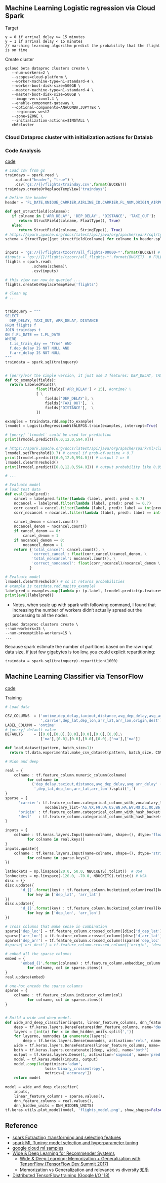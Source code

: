 
## Machine Learning Logistic regression via Cloud Spark

Target
```
y = 0 if arrival delay >= 15 minutes
y = 1 if arrival delay < 15 minutes
// marching learning algorithm predict the probability that the flight is on time
```

Create cluster
```
gcloud beta dataproc clusters create \
   --num-workers=2 \
   --scopes=cloud-platform \
   --worker-machine-type=n1-standard-4 \
   --worker-boot-disk-size=500GB \
   --master-machine-type=n1-standard-4 \
   --master-boot-disk-size=500GB \
   --image-version=1.4 \
   --enable-component-gateway \
   --optional-components=ANACONDA,JUPYTER \
   --region=us-west2
   --zone=$ZONE \
   --initialization-actions=$INSTALL \
   ch6cluster

```



### Cloud Dataproc cluster with initialization actions for Datalab

### Code Analysis

[code](https://github.com/CodeBear801/data-science-on-gcp/blob/feature/experiment/07_sparkml_and_bqml/logistic_regression.ipynb)

```py
# Load csv from gs
traindays = spark.read \
    .option("header", "true") \
    .csv('gs://{}/flights/trainday.csv'.format(BUCKET))
traindays.createOrReplaceTempView('traindays')

# Define the header
header = 'FL_DATE,UNIQUE_CARRIER,AIRLINE_ID,CARRIER,FL_NUM,ORIGIN_AIRPORT_ID,ORIGIN_AIRPORT_SEQ_ID,ORIGIN_CITY_MARKET_ID,ORIGIN,DEST_AIRPORT_ID,DEST_AIRPORT_SEQ_ID,DEST_CITY_MARKET_ID,DEST,CRS_DEP_TIME,DEP_TIME,DEP_DELAY,TAXI_OUT,WHEELS_OFF,WHEELS_ON,TAXI_IN,CRS_ARR_TIME,ARR_TIME,ARR_DELAY,CANCELLED,CANCELLATION_CODE,DIVERTED,DISTANCE,DEP_AIRPORT_LAT,DEP_AIRPORT_LON,DEP_AIRPORT_TZOFFSET,ARR_AIRPORT_LAT,ARR_AIRPORT_LON,ARR_AIRPORT_TZOFFSET,EVENT,NOTIFY_TIME'

def get_structfield(colname):
   if colname in ['ARR_DELAY', 'DEP_DELAY', 'DISTANCE', 'TAXI_OUT']:
      return StructField(colname, FloatType(), True)
   else:
      return StructField(colname, StringType(), True)
# https://spark.apache.org/docs/latest/api/java/org/apache/spark/sql/types/StructType.html
schema = StructType([get_structfield(colname) for colname in header.split(',')])


inputs = 'gs://{}/flights/tzcorr/all_flights-00000-*'.format(BUCKET) # 1/30th;  you may have to change this to find a shard that has training data
#inputs = 'gs://{}/flights/tzcorr/all_flights-*'.format(BUCKET)  # FULL
flights = spark.read\
            .schema(schema)\
            .csv(inputs)

# this view can now be queried ...
flights.createOrReplaceTempView('flights')

# Clean up
# ...


trainquery = """
SELECT
  DEP_DELAY, TAXI_OUT, ARR_DELAY, DISTANCE
FROM flights f
JOIN traindays t
ON f.FL_DATE == t.FL_DATE
WHERE
  t.is_train_day == 'True' AND
  f.dep_delay IS NOT NULL AND 
  f.arr_delay IS NOT NULL
"""
traindata = spark.sql(trainquery)


# [perry]For the simple version, it just use 3 features: DEP_DELAY, TAXI_OUT, DISTANCE
def to_example(fields):
  return LabeledPoint(\
              float(fields['ARR_DELAY'] < 15), #ontime? \
              [ \
                  fields['DEP_DELAY'], \
                  fields['TAXI_OUT'],  \
                  fields['DISTANCE'],  \
              ])

examples = traindata.rdd.map(to_example)
lrmodel = LogisticRegressionWithLBFGS.train(examples, intercept=True)

# [perry] `lrmodel` could be used for prediction
print(lrmodel.predict([6.0,12.0,594.0]))

# https://spark.apache.org/docs/latest/api/java/org/apache/spark/ml/classification/ProbabilisticClassifier.html
lrmodel.setThreshold(0.7) # cancel if prob-of-ontime < 0.7
print(lrmodel.predict([6.0,12.0,594.0])) # output 1 or 0
lrmodel.clearThreshold()
print(lrmodel.predict([6.0,12.0,594.0])) # output probability like 0.956161192349

# ...

# Evaluate model
# load test data
def eval(labelpred):
    cancel = labelpred.filter(lambda (label, pred): pred < 0.7)
    nocancel = labelpred.filter(lambda (label, pred): pred >= 0.7)
    corr_cancel = cancel.filter(lambda (label, pred): label == int(pred >= 0.7)).count()
    corr_nocancel = nocancel.filter(lambda (label, pred): label == int(pred >= 0.7)).count()
    
    cancel_denom = cancel.count()
    nocancel_denom = nocancel.count()
    if cancel_denom == 0:
        cancel_denom = 1
    if nocancel_denom == 0:
        nocancel_denom = 1
    return {'total_cancel': cancel.count(), \
            'correct_cancel': float(corr_cancel)/cancel_denom, \
            'total_noncancel': nocancel.count(), \
            'correct_noncancel': float(corr_nocancel)/nocancel_denom \
           }

# Evaluate model
lrmodel.clearThreshold() # so it returns probabilities
# example is testdata.rdd.map(to_example)
labelpred = examples.map(lambda p: (p.label, lrmodel.predict(p.features)))
print(eval(labelpred))

```

- Notes, when scale up with spark with following command, I found that increasing the number of workers didn’t actually spread out the processing to all the nodes
```
gcloud dataproc clusters create \
--num-workers=35 \ 
--num-preemptible-workers=15 \
...
```
Because spark estimate the number of partitions based on the raw input data size, if just few gigabytes is too low, you could explicit repartitioning:
```
traindata = spark.sql(trainquery).repartition(1000) 
```


## Machine Learning Classifier via TensorFlow

[code](https://github.com/CodeBear801/data-science-on-gcp/blob/ef531bd2d30752db122f5f591e6f284718629840/09_cloudml/flights_model_tf2.ipynb)

Training
```py
# Load data

CSV_COLUMNS  = ('ontime,dep_delay,taxiout,distance,avg_dep_delay,avg_arr_delay' + \
                ',carrier,dep_lat,dep_lon,arr_lat,arr_lon,origin,dest').split(',')
LABEL_COLUMN = 'ontime'
# [perry] default value
DEFAULTS     = [[0.0],[0.0],[0.0],[0.0],[0.0],[0.0],\
                ['na'],[0.0],[0.0],[0.0],[0.0],['na'],['na']]

def load_dataset(pattern, batch_size=1):
  return tf.data.experimental.make_csv_dataset(pattern, batch_size, CSV_COLUMNS, DEFAULTS)

# Wide and deep

real = {
    colname : tf.feature_column.numeric_column(colname) 
          for colname in 
            ('dep_delay,taxiout,distance,avg_dep_delay,avg_arr_delay' +
             ',dep_lat,dep_lon,arr_lat,arr_lon').split(',')
}
sparse = {
      'carrier': tf.feature_column.categorical_column_with_vocabulary_list('carrier',
                  vocabulary_list='AS,VX,F9,UA,US,WN,HA,EV,MQ,DL,OO,B6,NK,AA'.split(',')),
      'origin' : tf.feature_column.categorical_column_with_hash_bucket('origin', hash_bucket_size=1000),
      'dest'   : tf.feature_column.categorical_column_with_hash_bucket('dest', hash_bucket_size=1000)
}

inputs = {
    colname : tf.keras.layers.Input(name=colname, shape=(), dtype='float32') 
          for colname in real.keys()
}
inputs.update({
    colname : tf.keras.layers.Input(name=colname, shape=(), dtype='string') 
          for colname in sparse.keys()
})

latbuckets = np.linspace(20.0, 50.0, NBUCKETS).tolist()  # USA
lonbuckets = np.linspace(-120.0, -70.0, NBUCKETS).tolist() # USA
disc = {}
disc.update({
       'd_{}'.format(key) : tf.feature_column.bucketized_column(real[key], latbuckets) 
          for key in ['dep_lat', 'arr_lat']
})
disc.update({
       'd_{}'.format(key) : tf.feature_column.bucketized_column(real[key], lonbuckets) 
          for key in ['dep_lon', 'arr_lon']
})

# cross columns that make sense in combination
sparse['dep_loc'] = tf.feature_column.crossed_column([disc['d_dep_lat'], disc['d_dep_lon']], NBUCKETS*NBUCKETS)
sparse['arr_loc'] = tf.feature_column.crossed_column([disc['d_arr_lat'], disc['d_arr_lon']], NBUCKETS*NBUCKETS)
sparse['dep_arr'] = tf.feature_column.crossed_column([sparse['dep_loc'], sparse['arr_loc']], NBUCKETS ** 4)
#sparse['ori_dest'] = tf.feature_column.crossed_column(['origin', 'dest'], hash_bucket_size=1000)

# embed all the sparse columns
embed = {
       'embed_{}'.format(colname) : tf.feature_column.embedding_column(col, 10)
          for colname, col in sparse.items()
}
real.update(embed)

# one-hot encode the sparse columns
sparse = {
    colname : tf.feature_column.indicator_column(col)
          for colname, col in sparse.items()
}


# Build a wide-and-deep model.
def wide_and_deep_classifier(inputs, linear_feature_columns, dnn_feature_columns, dnn_hidden_units):
    deep = tf.keras.layers.DenseFeatures(dnn_feature_columns, name='deep_inputs')(inputs)
    layers = [int(x) for x in dnn_hidden_units.split(',')]
    for layerno, numnodes in enumerate(layers):
        deep = tf.keras.layers.Dense(numnodes, activation='relu', name='dnn_{}'.format(layerno+1))(deep)        
    wide = tf.keras.layers.DenseFeatures(linear_feature_columns, name='wide_inputs')(inputs)
    both = tf.keras.layers.concatenate([deep, wide], name='both')
    output = tf.keras.layers.Dense(1, activation='sigmoid', name='pred')(both)
    model = tf.keras.Model(inputs, output)
    model.compile(optimizer='adam',
                  loss='binary_crossentropy',
                  metrics=['accuracy'])
    return model
    
model = wide_and_deep_classifier(
    inputs,
    linear_feature_columns = sparse.values(),
    dnn_feature_columns = real.values(),
    dnn_hidden_units = DNN_HIDDEN_UNITS)
tf.keras.utils.plot_model(model, 'flights_model.png', show_shapes=False, rankdir='LR')
```




## Reference
- [spark Extracting, transforming and selecting features](https://spark.apache.org/docs/latest/ml-features)
- [spark ML Tuning: model selection and hyperparameter tuning](https://spark.apache.org/docs/latest/ml-tuning.html)
- [google cloud ml samples](https://github.com/GoogleCloudPlatform/cloudml-samples)
- [Wide & Deep Learning for Recommender Systems](https://arxiv.org/abs/1606.07792)
   + [Wide & Deep Learning: Memorization + Generalization with TensorFlow (TensorFlow Dev Summit 2017)](https://www.youtube.com/watch?v=NV1tkZ9Lq48)
   + Memorization vs Generalization and relevance vs diversity [知乎](https://zhuanlan.zhihu.com/p/53361519)
- [Distributed TensorFlow training (Google I/O '18)](https://www.youtube.com/watch?v=bRMGoPqsn20)
